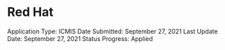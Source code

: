 # Red Hat

Application Type: ICMIS
Date Submitted: September 27, 2021
Last Update Date: September 27, 2021
Status Progress: Applied